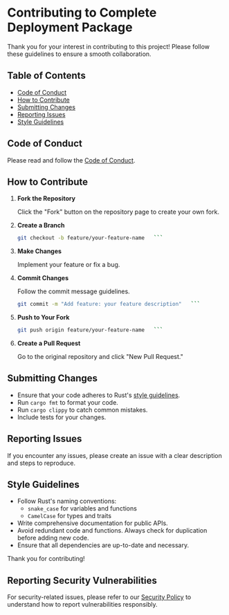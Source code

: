 # Contributing to Complete Deployment Package

Thank you for your interest in contributing to this project! Please follow these guidelines to ensure a smooth collaboration.

## Table of Contents

- [Code of Conduct](#code-of-conduct)
- [How to Contribute](#how-to-contribute)
- [Submitting Changes](#submitting-changes)
- [Reporting Issues](#reporting-issues)
- [Style Guidelines](#style-guidelines)

## Code of Conduct

Please read and follow the [Code of Conduct](CODE_OF_CONDUCT.md).

## How to Contribute

1. **Fork the Repository**

   Click the "Fork" button on the repository page to create your own fork.

2. **Create a Branch**
   ```bash
   git checkout -b feature/your-feature-name   ```

3. **Make Changes**

   Implement your feature or fix a bug.

4. **Commit Changes**

   Follow the commit message guidelines.
   ```bash
   git commit -m "Add feature: your feature description"   ```

5. **Push to Your Fork**
   ```bash
   git push origin feature/your-feature-name   ```

6. **Create a Pull Request**

   Go to the original repository and click "New Pull Request."

## Submitting Changes

- Ensure that your code adheres to Rust's [style guidelines](https://doc.rust-lang.org/stable/style/).
- Run `cargo fmt` to format your code.
- Run `cargo clippy` to catch common mistakes.
- Include tests for your changes.

## Reporting Issues

If you encounter any issues, please create an issue with a clear description and steps to reproduce.

## Style Guidelines

- Follow Rust's naming conventions:
  - `snake_case` for variables and functions
  - `CamelCase` for types and traits
- Write comprehensive documentation for public APIs.
- Avoid redundant code and functions. Always check for duplication before adding new code.
- Ensure that all dependencies are up-to-date and necessary.

Thank you for contributing! 

## Reporting Security Vulnerabilities

For security-related issues, please refer to our [Security Policy](SECURITY.md) to understand how to report vulnerabilities responsibly.

